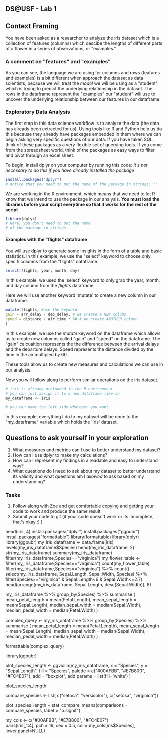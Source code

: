 ## DS@USF - Lab 1

## Context Framing

You have been asked as a researcher to analyze the iris dataset which is a collection of features (columns) which descibe the lengths of different parts of a flower in a series of observations, or "examples." 

### A comment on "features" and "examples"
As you can see, the language we are using for columns and rows (features and examples) is a bit different when approach the dataset as data scientists, because we will treat the _model_ we will be using as a "student" which is trying to predict the underlying relationship in the dataset. The rows in the dataframe represent the "examples" our "student" will use to uncover the underlying relationship between our features in our dataframe. 


### Exploratory Data Analysis 

The first step in this data science workflow is to analyze the data (the data has already been extracted for us). Using tools like R and Python help us do this because they already have packages embedded in them where we can begin asking very specific questions of our data. If you have taken SQL, think of these packages as a very flexible set of querying tools. If you come from the spreadsheet world, think of the packages as easy ways to filter and pivot through an excel sheet. 

To begin, install dplyr on your computer by running this code:
_it's not necessary to do this if you have already installed the package_
``` r
install.packages("dplyr")
# notice that you need to put the name of the package in strings: ""
```
We are working in the R environment, which means that we need to let R know that we intend to use the package in our analysis. **You must load the libraries before your script everytime so that it works for the rest of the script**
``` r
library(dplyr)
# Here, you don't need to put the name 
# of the package in strings
```

#### Examples with the "flights" dataframe

You will use dplyr to generate some insights in the form of a table and basic statistics. In this example, we use the "select"  keyword to choose only specifi columns from the "flights" dataframe. 
``` r
select(flights, year, month, day)
```

In this example, we used the 'select' keyword to only grab the year, month, and day column from the _flights_ dataframe.

Here we will use another keyword 'mutate' to create a new column in our dataframe.
``` r
mutate(flights, #use the keyword
gain = arr_delay - dep_delay, # we create a NEW column 
speed = distance / air_time * 60 # We create ANOTHER column
)
```
In this example, we use the _mutate_ keyword on the dataframe which allows us to create new columns called "gain" and "speed" on the dataframe. The "gain" calcualtion represents the the difference between the arrival delays and the departure delays. Speed represents the distance divided by the time in the air multipled by 60.

These tools allow us to create new measures and calculations we can use in our analysis. 

Now you will follow along to perform similar operations on the iris dataset. 
``` r
# iris is already preloaded in the R environment
# you can just assign it to a new dataframe like so 
my_dataframe <- iris 

# you can name the left side whatever you want 
```
In this example, everything I do to my dataset will be done to the "my_dataframe" variable which holds the 'iris' dataset. 


## Questions to ask yourself in your exploration

1. What measures and metrics can I use to better understand my dataset?
2. How can I use dplyr to make my calculations? 
3. How can I represent my findings in a readable and easy to understand way? 
4. What questions do I need to ask about my dataset to better understand its validity and what questions am I _allowed_ to ask based on my understanding? 

### Tasks
1. Follow along with Zoe and get comfortable copying and getting your code to work and produce the same result 
2. Submit your code to git (if your code doesn't work or its incomplete, that's okay :) ) 






head(iris, 4)
install.packages("dplyr")
install.packages("ggpubr")
install.packages("formattable")
library(formattable)
library(dplyr)
library(ggpubr)
my_iris_dataframe <- data.frame(iris)
levels(my_iris_dataframe$Species)
head(my_iris_dataframe, 2)
str(my_iris_dataframe)
summary(my_iris_dataframe)
filter(my_iris_dataframe,Species=="virginica")
my_flower_table <- filter(my_iris_dataframe,Species=="virginica")
count(my_flower_table)
filter(my_iris_dataframe,Species=="virginica") %>%
  count() 
select(my_iris_dataframe, Sepal.Length, Sepal.Width, Species) %>%
  filter(Species=="virginica" & Sepal.Length<6 & Sepal.Width<=2.7)
head(arrange(my_iris_dataframe, Sepal.Length, desc(Sepal.Width)), 8)


my_iris_dataframe %>%
  group_by(Species) %>%
  summarise (
    mean_petal_length =  mean(Petal.Length),
    mean_sepal_length = mean(Sepal.Length),
    median_sepal_width = median(Sepal.Width),
    median_pedal_width = median(Petal.Width)
  )


complex_query <- my_iris_dataframe %>%
  group_by(Species) %>%
  summarise (
    mean_petal_length =  mean(Petal.Length),
    mean_sepal_length = mean(Sepal.Length),
    median_sepal_width = median(Sepal.Width),
    median_pedal_width = median(Petal.Width)
  )


formattable(complex_query)

library(ggpubr)

plot_species_length <- ggviolin(my_iris_dataframe,
                                x = "Species",
                                y = "Sepal.Length",
                                fill = "Species",
                                palette = c("#00AFBB", "#E7B800", "#FC4E07"),
                                add = "boxplot", add.params = list(fill='white')
)


plot_species_length

compare_species <- list( c("setosa", "versicolor"), c("setosa", "virginica"))

plot_species_length + stat_compare_means(comparisons = compare_species, label = "p.signif")


my_cols <- c("#00AFBB", "#E7B800", "#FC4E07")  
pairs(iris[,1:4], pch = 19,  cex = 0.5,
      col = my_cols[iris$Species],
      lower.panel=NULL)
